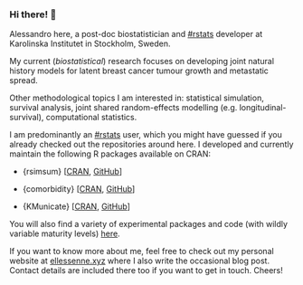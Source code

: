 ### Hi there! 👋

Alessandro here, a post-doc biostatistician and [#rstats](https://twitter.com/hashtag/rstats) developer at Karolinska Institutet in Stockholm, Sweden.

My current (_biostatistical_) research focuses on developing joint natural history models for latent breast cancer tumour growth and metastatic spread.

Other methodological topics I am interested in: statistical simulation, survival analysis, joint shared random-effects modelling (e.g. longitudinal-survival), computational statistics.

I am predominantly an [#rstats](https://twitter.com/hashtag/rstats) user, which you might have guessed if you already checked out the repositories around here.
I developed and currently maintain the following R packages available on CRAN:

* {rsimsum} [[CRAN](https://CRAN.R-project.org/package=rsimsum), [GitHub](https://github.com/ellessenne/rsimsum)]

* {comorbidity} [[CRAN](https://CRAN.R-project.org/package=comorbidity), [GitHub](https://github.com/ellessenne/comorbidity)]

* {KMunicate} [[CRAN](https://CRAN.R-project.org/package=KMunicate), [GitHub](https://github.com/ellessenne/KMunicate-package)]

You will also find a variety of experimental packages and code (with wildly variable maturity levels) [here](https://github.com/ellessenne?tab=repositories).

If you want to know more about me, feel free to check out my personal website at [ellessenne.xyz](https://www.ellessenne.xyz/) where I also write the occasional blog post.
Contact details are included there too if you want to get in touch.
Cheers!
